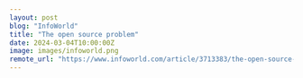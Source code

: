 ```yaml
---
layout: post
blog: "InfoWorld"
title: "The open source problem"
date: 2024-03-04T10:00:00Z
image: images/infoworld.png
remote_url: "https://www.infoworld.com/article/3713383/the-open-source-problem.html#tk.rss_applicationdevelopment"
---
```

